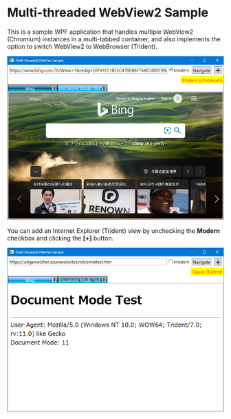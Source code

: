 ﻿# Multi-threaded WebView2 Sample

This is a sample WPF application that handles multiple WebView2 (Chromium) instances in a multi-tabbed container, and also implements the option to switch WebView2 to WebBrowser (Trident).

![WebView2 in WPF](mtwv-chromium.png)

You can add an Internet Explorer (Trident) view by unchecking the **Modern** checkbox and clicking the **[+]** button.

![Trident in WPF](mtwv-trident.png)
